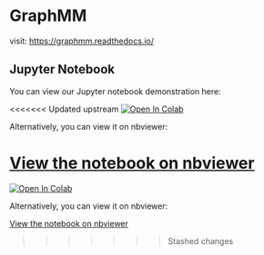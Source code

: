 # GraphMM



visit: https://graphmm.readthedocs.io/

## Jupyter Notebook

You can view our Jupyter notebook demonstration here:

<<<<<<< Updated upstream
[![Open In Colab](https://colab.research.google.com/assets/colab-badge.svg)](https://colab.research.google.com/github/Tracyishere/GraphMM/blob/main/notebooks/demo.ipynb)

Alternatively, you can view it on nbviewer:

[View the notebook on nbviewer](https://nbviewer.jupyter.org/github/YourUsername/GraphMM/blob/main/notebooks/demo.ipynb)
=======
[![Open In Colab](https://colab.research.google.com/assets/colab-badge.svg)](https://drive.google.com/file/d/12xyddm36s57s1iAZmCC46WOggQeFJjiD/view?usp=sharing)

Alternatively, you can view it on nbviewer:

[View the notebook on nbviewer](https://drive.google.com/file/d/12xyddm36s57s1iAZmCC46WOggQeFJjiD/view?usp=sharing)
>>>>>>> Stashed changes
